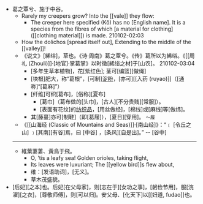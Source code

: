 - 葛之覃兮、施于中谷。
    - Rarely my creepers grow? Into the [[vale]] they flow:
        - The creeper here specified (Kŏ) has no [English name]. It is a species from the fibres of which [a material for clothing]([[clothing material]]) is made.
210102-02:03
    - How the dolichos [spread itself out], Extending to the middle of the [[valley]]!
    - 《说文》[絺绤]，草也。《诗·周南》葛之覃兮。《传》葛所以为絺绤。《[[周礼 (Zhouli)]]·[地官]·掌葛掌》以时徵[絺绤之材]于[山农]。
210102-03:04
        - [多年生草本植物]，花[紫红色]; 茎可[编篮][做绳]
        - [块根]肥大，称“葛根”，[可制][淀粉]([[starch]])，[亦可][[入药 (ruyao)]]（[通称]“[葛麻]”）
        - [纤维]可织[葛布]，[俗称][夏布]
            - [葛巾]（葛布做的[头巾]，[古人][不分贵贱][常服]）。
            - [表面有花纹]的[纺织品]([[textile]])，[用丝做经]，[棉线]或[麻线]等[做纬]。
        - 其[藤蔓]亦可[制鞋]（即[葛屦]），[夏日][穿用]。 `～履`
    - 《[[山海经 (Classic of Mountains and Seas)]]·[南山经]》：“﹝ [令丘之山] ﹞[其南][有谷]焉，曰 [中谷] ，[条风][自是出]。” -- [谷中]
    - ---
    - 維葉萋萋、黃鳥于飛。 
        - O, ’tis a leafy sea! Golden orioles, taking flight,
        - Its leaves were luxuriant; The [[yellow bird]]s flew about,
        - 维：[发语助词]，[无义]。
        - 草木茂盛貌。
- [后妃][之本]也。后妃[在父母家]，则[志在于][女功之事]，[躬俭节用]，服[浣濯][之衣]，[尊敬师傅]，则[可以归]。安父母、[化天下]以[[妇道, fudao]]也。
